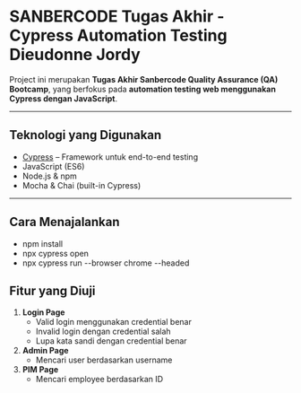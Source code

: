 # SANBERCODE Tugas Akhir - Cypress Automation Testing Dieudonne Jordy

Project ini merupakan **Tugas Akhir Sanbercode Quality Assurance (QA) Bootcamp**, 
yang berfokus pada **automation testing web menggunakan Cypress dengan JavaScript**.

---

## Teknologi yang Digunakan
- [Cypress](https://www.cypress.io/) – Framework untuk end-to-end testing  
- JavaScript (ES6)  
- Node.js & npm  
- Mocha & Chai (built-in Cypress)  

---

## Cara Menajalankan
- npm install
- npx cypress open
- npx cypress run --browser chrome --headed

## Fitur yang Diuji
1. **Login Page**
   - Valid login menggunakan credential benar
   - Invalid login dengan credential salah
   - Lupa kata sandi dengan credential benar
2. **Admin Page**
   - Mencari user berdasarkan username
3. **PIM Page**
   - Mencari employee berdasarkan ID  
